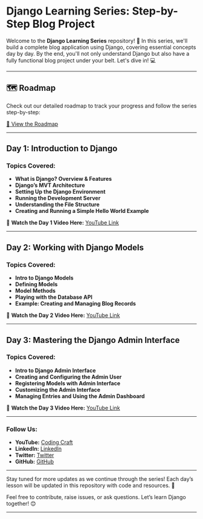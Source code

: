 # Django Learning Series: Step-by-Step Blog Project

Welcome to the **Django Learning Series** repository! 🚀 In this series, we'll build a complete blog application using Django, covering essential concepts day by day. By the end, you'll not only understand Django but also have a fully functional blog project under your belt. Let's dive in! 💻

---

## 🗺️ Roadmap

Check out our detailed roadmap to track your progress and follow the series step-by-step:

[📍 View the Roadmap](https://mm.tt/app/map/3424425439?t=aGpK0J5knU)

---

## Day 1: Introduction to Django

### Topics Covered:
- **What is Django? Overview & Features**
- **Django’s MVT Architecture**
- **Setting Up the Django Environment**
- **Running the Development Server**
- **Understanding the File Structure**
- **Creating and Running a Simple Hello World Example**

🎥 **Watch the Day 1 Video Here:** [YouTube Link](https://youtu.be/IDgiOnQIrDw)


---

## Day 2: Working with Django Models

### Topics Covered:
- **Intro to Django Models**
- **Defining Models**
- **Model Methods**
- **Playing with the Database API**
- **Example: Creating and Managing Blog Records**

🎥 **Watch the Day 2 Video Here:** [YouTube Link](https://youtu.be/RqC33dVcTys) 

---

## Day 3: Mastering the Django Admin Interface

### Topics Covered:
- **Intro to Django Admin Interface**
- **Creating and Configuring the Admin User**
- **Registering Models with Admin Interface**
- **Customizing the Admin Interface**
- **Managing Entries and Using the Admin Dashboard**

🎥 **Watch the Day 3 Video Here:** [YouTube Link](https://youtu.be/Y9Od6Fv5jl4) 

---

### Follow Us:

- **YouTube:** [Coding Craft](https://www.youtube.com/@codingcraft)
- **LinkedIn:** [LinkedIn](https://www.linkedin.com/in/mayank-paliwal/)
- **Twitter:** [Twitter](https://x.com/DevWithMayank)
- **GitHub:** [GitHub](https://github.com/CodeWithMayank-Py)


---

Stay tuned for more updates as we continue through the series! Each day’s lesson will be updated in this repository with code and resources. 🚀

Feel free to contribute, raise issues, or ask questions. Let’s learn Django together! 😊

---
